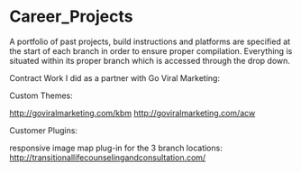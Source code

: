 # Career_Projects
A portfolio of past projects, build instructions and platforms are specified at the start of each branch in order to ensure proper compilation.  Everything is situated within its proper branch which is accessed through the drop down.



Contract Work I did as a partner with Go Viral Marketing:



Custom Themes:

http://goviralmarketing.com/kbm
http://goviralmarketing.com/acw


Customer Plugins:

responsive image map plug-in for the 3 branch locations:
http://transitionallifecounselingandconsultation.com/










